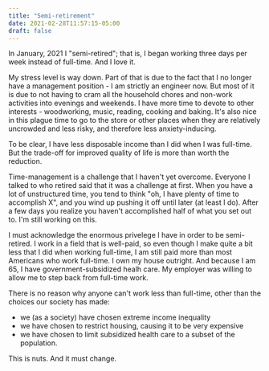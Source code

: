 ```yaml
---
title: "Semi-retirement"
date: 2021-02-28T11:57:15-05:00
draft: false
---
```


In January, 2021 I "semi-retired"; that is, I began working three days per week instead of full-time. And I love it.

My stress level is way down. Part of that is due to the fact that I no longer have a management position - I am strictly an engineer now. But most of it is due to not having to cram all the household chores and non-work activities into evenings and weekends. I have more time to devote to other interests - woodworking, music, reading, cooking and baking. It's also nice in this plague time to go to the store or other places when they are relatively uncrowded and less risky, and therefore less anxiety-inducing.

To be clear, I have less disposable income than I did when I was full-time. But the trade-off for improved quality of life is more than worth the reduction.

Time-management is a challenge that I haven't yet overcome. Everyone I talked to who retired said that it was a challenge at first. When you have a lot of unstructured time, you tend to think "oh, I have plenty of time to accomplish X", and you wind up pushing it off until later (at least I do). After a few days you realize you haven't accomplished half of what you set out to. I'm still working on this.

I must acknowledge the enormous privelege I have in order to be semi-retired. I work in a field that is well-paid, so even though I make quite a bit less that I did when working full-time, I am still paid more than most Americans who work full-time. I own my house outright. And because I am 65, I have government-subsidized healh care. My employer was willing to allow me to step back from full-time work.

There is no reason why anyone can't work less than full-time, other than the choices our society has made:
- we (as a society) have chosen extreme income inequality
- we have chosen to restrict housing, causing it to be very expensive
- we have chosen to limit subsidized health care to a subset of the population.

This is nuts. And it must change.

